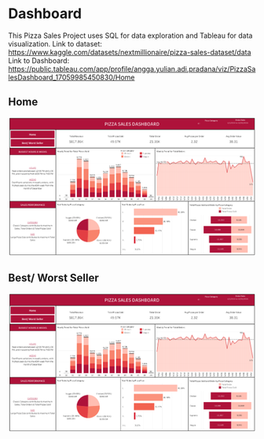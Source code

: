 # Dashboard
This Pizza Sales Project uses SQL for data exploration and Tableau for data visualization.
Link to dataset: https://www.kaggle.com/datasets/nextmillionaire/pizza-sales-dataset/data
Link to Dashboard: https://public.tableau.com/app/profile/angga.yulian.adi.pradana/viz/PizzaSalesDashboard_17059985450830/Home

## Home
<img src = 'https://github.com/anggapradanaa/Pizza-Sales-Dashboard-using-SQL-and-Tableau/blob/main/Home.png'>

## Best/ Worst Seller
<img src = 'https://github.com/anggapradanaa/Pizza-Sales-Dashboard-using-SQL-and-Tableau/blob/main/Home.png'>
